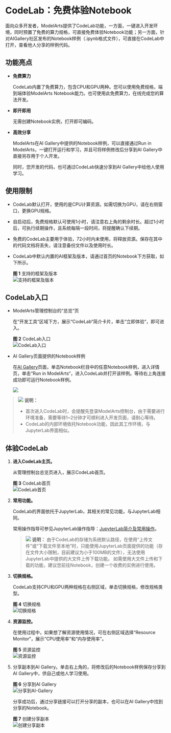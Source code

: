 # CodeLab：免费体验Notebook<a name="modelarts_23_0339"></a>

面向众多开发者，ModelArts提供了CodeLab功能，一方面，一键进入开发环境，同时预置了免费的算力规格，可直接免费体验Notebook功能；另一方面，针对AIGallery社区发布的Notebook样例（.ipynb格式文件），可直接在CodeLab中打开，查看他人分享的样例代码。

## 功能亮点<a name="zh-cn_topic_0000001149997123_section0390254121711"></a>

-   **免费算力**

    CodeLab内置了免费算力，包含CPU和GPU两种。您可以使用免费规格，端到端体验ModelArts Notebook能力。也可使用此免费算力，在线完成您的算法开发。

-   **即开即用**

    无需创建Notebook实例，打开即可编码。

-   **高效分享**

    ModelArts在AI Gallery中提供的Notebook样例，可以直接通过Run in ModelArts，一键打开运行和学习，并且可将样例修改后分享到AI Gallery中直接另存用于个人开发。

    同时，您开发的代码，也可通过CodeLab快速分享到AI Gallery中给他人使用学习。


## 使用限制<a name="zh-cn_topic_0000001149997123_section44981859121710"></a>

-   CodeLab默认打开，使用的是CPU计算资源。如需切换为GPU，请在右侧窗口，更换GPU规格。
-   自启动后，免费规格默认可使用1小时，请注意右上角的剩余时长。超过1小时后，可执行续期操作，且系统每隔一段时间，将提醒确认下续期。
-   免费的CodeLab主要用于体验，72小时内未使用，将释放资源。保存在其中的代码文档将丢失，请注意备份文件以及使用时长。
-   CodeLab中默认内置的AI框架及版本，请通过首页的Notebook下方获取，如下所示。

    **图 1**  支持的框架及版本<a name="zh-cn_topic_0000001149997123_fig78130115255"></a>  
    ![](figures/支持的框架及版本.png "支持的框架及版本")


## CodeLab入口<a name="zh-cn_topic_0000001149997123_section73653343174"></a>

-   ModelArts管理控制台的“总览“页

    在“开发工具“区域下方，展示“CodeLab“简介卡片，单击“立即体验“，即可进入。

    **图 2**  CodeLab入口<a name="zh-cn_topic_0000001149997123_fig4315101722819"></a>  
    ![](figures/CodeLab入口.png "CodeLab入口")

-   AI Gallery页面提供的Notebook样例

    在[AI Gallery](https://marketplace.huaweicloud.com/markets/aihub/notebook/list/)页面，单击Notebook栏目中的任意Notebook样例，进入详情页，单击“Run in ModelArts“，进入CodeLab并打开该样例。等待右上角连接成功即可运行Notebook样例。

    ![](figures/zh-cn_image_0000001161206082.png)


>![](public_sys-resources/icon-note.gif) **说明：** 
>-   首次进入CodeLab时，会提醒先登录ModelArts控制台，由于需要进行环境准备，需要等待1\~2分钟才可顺利进入开发页面，请耐心等待。
>-   CodeLab的内部环境依托Notebook功能，因此其工作环境，与JupyterLab界面相似。

## 体验CodeLab<a name="zh-cn_topic_0000001149997123_section1986103141818"></a>

1.  **进入CodeLab主页。**

    从管理控制台总览页进入，展示CodeLab首页。

    **图 3**  CodeLab首页<a name="zh-cn_topic_0000001149997123_fig8748831112719"></a>  
    ![](figures/CodeLab首页.png "CodeLab首页")

2.  **常用功能。**

    CodeLab的界面依托于JupyterLab，其相关的常见功能，与JupyterLab相同。

    常用操作指导可参见JupyterLab操作指导：[JupyterLab简介及常用操作](JupyterLab简介及常用操作.md)。

    >![](public_sys-resources/icon-note.gif) **说明：** 
    >由于CodeLab的存储为系统默认路径，在使用“上传文件”或“下载文件至本地”时，只能使用JupyterLab页面提供的功能（存在文件大小限制，目前建议为小于100MB的文件），无法使用JupyterLab中提供的大文件上传下载功能。
    >如需使用大文件上传和下载的功能，建议您前往Notebook，创建一个收费的实例进行使用。

3.  **切换规格。**

    CodeLab支持CPU和GPU两种规格在右侧区域，单击切换规格，修改规格类型。

    **图 4**  切换规格<a name="zh-cn_topic_0000001149997123_fig12396841104911"></a>  
    ![](figures/切换规格.png "切换规格")

4.  **资源监控。**

    在使用过程中，如果想了解资源使用情况，可在右侧区域选择“Resource Monitor“，展示“CPU使用率“和“内存使用率“。

    **图 5**  资源监控<a name="zh-cn_topic_0000001149997123_fig1498320163522"></a>  
    ![](figures/资源监控.png "资源监控")

5.  分享副本到AI Gallery。单击右上角的，将修改后的Notebook样例保存分享到AI Gallery中，供自己或他人学习使用。

    **图 6**  分享到AI Gallery<a name="zh-cn_topic_0000001149997123_fig18784192174915"></a>  
    ![](figures/分享到AI-Gallery.png "分享到AI-Gallery")

    分享成功后，通过分享链接可以打开分享的副本，也可以在AI Gallery中找到分享的Notebook。

    **图 7**  创建分享副本<a name="zh-cn_topic_0000001149997123_fig36072513717"></a>  
    ![](figures/创建分享副本.png "创建分享副本")


